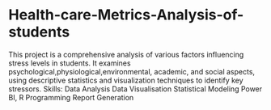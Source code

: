 # Health-care-Metrics-Analysis-of-students
This project is a comprehensive analysis of various factors influencing stress levels in students. It examines psychological,physiological,environmental, academic, and social aspects, using descriptive statistics and visualization techniques to identify key stressors. 
Skills:
Data Analysis
Data Visualisation 
Statistical Modeling 
Power BI,
R Programming
 Report Generation 

